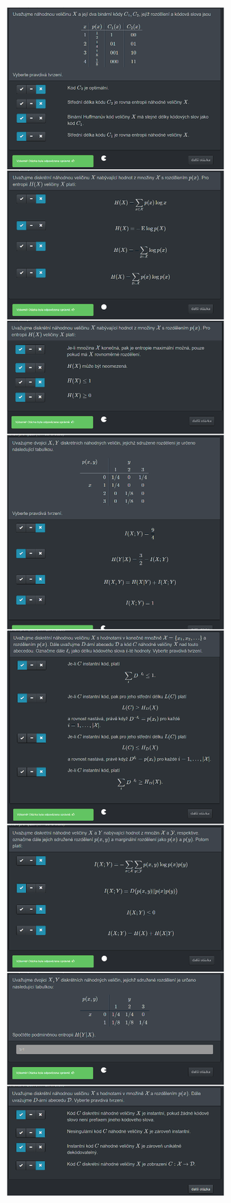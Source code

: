 ![](../../Assets/Pasted%20image%2020250318105719.png)
![](../../Assets/Pasted%20image%2020250318110118.png)
![](../../Assets/Pasted%20image%2020250318110340.png)![](../../Assets/Pasted%20image%2020250318110606.png)
![](../../Assets/Pasted%20image%2020250318114515.png)
![](../../Assets/Pasted%20image%2020250318114758.png)
![](../../Assets/Pasted%20image%2020250318115117.png)![](../../Assets/Pasted%20image%2020250318115350.png)